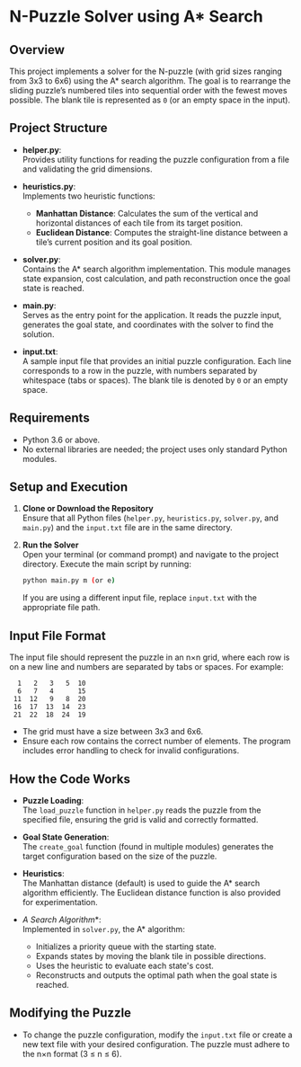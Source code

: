 # N-Puzzle Solver using A* Search

## Overview
This project implements a solver for the N-puzzle (with grid sizes ranging from 3x3 to 6x6) using the A* search algorithm. The goal is to rearrange the sliding puzzle’s numbered tiles into sequential order with the fewest moves possible. The blank tile is represented as `0` (or an empty space in the input).

## Project Structure
- **helper.py**:  
  Provides utility functions for reading the puzzle configuration from a file and validating the grid dimensions.

- **heuristics.py**:  
  Implements two heuristic functions:
  - **Manhattan Distance**: Calculates the sum of the vertical and horizontal distances of each tile from its target position.
  - **Euclidean Distance**: Computes the straight-line distance between a tile’s current position and its goal position.

- **solver.py**:  
  Contains the A* search algorithm implementation. This module manages state expansion, cost calculation, and path reconstruction once the goal state is reached.

- **main.py**:  
  Serves as the entry point for the application. It reads the puzzle input, generates the goal state, and coordinates with the solver to find the solution.

- **input.txt**:  
  A sample input file that provides an initial puzzle configuration. Each line corresponds to a row in the puzzle, with numbers separated by whitespace (tabs or spaces). The blank tile is denoted by `0` or an empty space.

## Requirements
- Python 3.6 or above.
- No external libraries are needed; the project uses only standard Python modules.

## Setup and Execution

1. **Clone or Download the Repository**  
   Ensure that all Python files (`helper.py`, `heuristics.py`, `solver.py`, and `main.py`) and the `input.txt` file are in the same directory.

2. **Run the Solver**  
   Open your terminal (or command prompt) and navigate to the project directory. Execute the main script by running:
   ```bash
   python main.py m (or e)
   ```
   If you are using a different input file, replace `input.txt` with the appropriate file path.

## Input File Format
The input file should represent the puzzle in an n×n grid, where each row is on a new line and numbers are separated by tabs or spaces. For example:
```
  1   2   3   5  10 
  6   7   4      15 
 11  12   9   8  20 
 16  17  13  14  23 
 21  22  18  24  19 
```
- The grid must have a size between 3x3 and 6x6.
- Ensure each row contains the correct number of elements. The program includes error handling to check for invalid configurations.

## How the Code Works
- **Puzzle Loading**:  
  The `load_puzzle` function in `helper.py` reads the puzzle from the specified file, ensuring the grid is valid and correctly formatted.

- **Goal State Generation**:  
  The `create_goal` function (found in multiple modules) generates the target configuration based on the size of the puzzle.

- **Heuristics**:  
  The Manhattan distance (default) is used to guide the A* search algorithm efficiently. The Euclidean distance function is also provided for experimentation.

- **A* Search Algorithm**:  
  Implemented in `solver.py`, the A* algorithm:
  - Initializes a priority queue with the starting state.
  - Expands states by moving the blank tile in possible directions.
  - Uses the heuristic to evaluate each state's cost.
  - Reconstructs and outputs the optimal path when the goal state is reached.

## Modifying the Puzzle
- To change the puzzle configuration, modify the `input.txt` file or create a new text file with your desired configuration. The puzzle must adhere to the n×n format (3 ≤ n ≤ 6).
